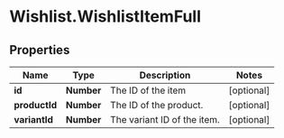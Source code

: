# Wishlist.WishlistItemFull

## Properties
Name | Type | Description | Notes
------------ | ------------- | ------------- | -------------
**id** | **Number** | The ID of the item | [optional] 
**productId** | **Number** | The ID of the product. | [optional] 
**variantId** | **Number** | The variant ID of the item. | [optional] 
